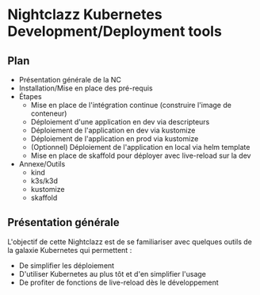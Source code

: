 # Nightclazz Kubernetes Development/Deployment tools

## Plan

- Présentation générale de la NC
- Installation/Mise en place des pré-requis
- Étapes
  - Mise en place de l'intégration continue (construire l'image de conteneur)
  - Déploiement d'une application en dev via descripteurs
  - Déploiement de l'application en dev via kustomize
  - Déploiement de l'application en prod via kustomize
  - (Optionnel) Déploiement de l'application en local via helm template
  - Mise en place de skaffold pour déployer avec live-reload sur la dev
- Annexe/Outils
  - kind
  - k3s/k3d
  - kustomize
  - skaffold

## Présentation générale

L'objectif de cette Nightclazz est de se familiariser avec quelques outils de
la galaxie Kubernetes qui permettent :
- De simplifier les déploiement
- D'utiliser Kubernetes au plus tôt et d'en simplifier l'usage
- De profiter de fonctions de live-reload dès le développement
